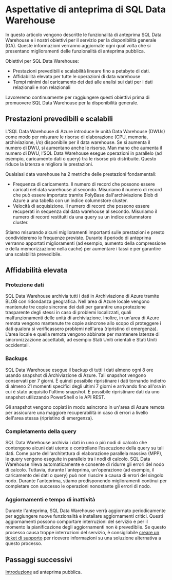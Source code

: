 <properties
   pageTitle="Aspettative di anteprima di SQL Data Warehouse | Microsoft Azure"
   description="Riepilogo delle funzionalità di anteprima pubblica e degli obiettivi di disponibilità generale di SQL Data Warehouse."
   services="sql-data-warehouse"
   documentationCenter="NA"
   authors="happynicolle"
   manager="barbkess"
   editor=""/>

<tags
   ms.service="sql-data-warehouse"
   ms.devlang="NA"
   ms.topic="get-started-article"
   ms.tgt_pltfrm="NA"
   ms.workload="data-services"
   ms.date="05/05/2016"
   ms.author="nicw;barbkess;sonyama"/>


# Aspettative di anteprima di SQL Data Warehouse

In questo articolo vengono descritte le funzionalità di anteprima SQL Data Warehouse e i nostri obiettivi per il servizio per la disponibilità generale (GA). Queste informazioni verranno aggiornate ogni qual volta che si presentano miglioramenti delle funzionalità di anteprima pubblica.

Obiettivi per SQL Data Warehouse:

- Prestazioni prevedibili e scalabilità lineare fino a petabyte di dati.
- Affidabilità elevata per tutte le operazioni di data warehouse
- Tempi minimi dal caricamento dei dati alle analisi sui dati per i dati relazionali e non relazionali

Lavoreremo continuamente per raggiungere questi obiettivi prima di promuovere SQL Data Warehouse per la disponibilità generale.

## Prestazioni prevedibili e scalabili

L’SQL Data Warehouse di Azure introduce le unità Data Warehouse (DWUs) come modo per misurare le risorse di elaborazione (CPU, memoria, archiviazione, i/o) disponibile per il data warehouse. Se si aumenta il numero di DWU, si aumentano anche le risorse. Man mano che aumenta il numero di DWU, l’SQL Data Warehouse esegue operazioni in parallelo (ad esempio, caricamento dati o query) tra le risorse più distribuite. Questo riduce la latenza e migliora le prestazioni.

Qualsiasi data warehouse ha 2 metriche delle prestazioni fondamentali:

- Frequenza di caricamento. Il numero di record che possono essere caricati nel data warehouse al secondo. Misuriamo il numero di record che può essere importato tramite PolyBase dall'archiviazione Blob di Azure a una tabella con un indice columnstore cluster.
- Velocità di acquisizione. Il numero di record che possono essere recuperati in sequenza dal data warehouse al secondo. Misuriamo il numero di record restituiti da una query su un indice columnstore cluster.

Stiamo misurando alcuni miglioramenti importanti sulle prestazioni e presto condivideremo le frequenze previste. Durante il periodo di anteprima verranno apportati miglioramenti (ad esempio, aumento della compressione e della memorizzazione nella cache) per aumentare i tassi e per garantire una scalabilità prevedibile.


## Affidabilità elevata

### Protezione dati

SQL Data Warehouse archivia tutti i dati in Archiviazione di Azure tramite BLOB con ridondanza geografica. Nell'area di Azure locale vengono mantenute tre copie sincrone dei dati per garantire una protezione trasparente degli stessi in caso di problemi localizzati, quali malfunzionamenti delle unità di archiviazione. Inoltre, in un'area di Azure remota vengono mantenute tre copie asincrone allo scopo di proteggere i dati qualora si verificassero problemi nell'area (ripristino di emergenza). L'area locale e quella remota vengono abbinate per mantenere latenze di sincronizzazione accettabili, ad esempio Stati Uniti orientali e Stati Uniti occidentali.


### Backups

SQL Data Warehouse esegue il backup di tutti i dati almeno ogni 8 ore usando snapshot di Archiviazione di Azure. Tali snapshot vengono conservati per 7 giorni. È quindi possibile ripristinare i dati tornando indietro di almeno 21 momenti specifici degli ultimi 7 giorni e arrivando fino all'ora in cui è stato acquisito l'ultimo snapshot. È possibile ripristinare dati da uno snapshot utilizzando PowerShell o le API REST.

Gli snapshot vengono copiati in modo asincrono in un'area di Azure remota per assicurare una maggiore recuperabilità in caso di errori a livello dell'area stessa (ripristino di emergenza).


### Completamento della query

SQL Data Warehouse archivia i dati in uno o più nodi di calcolo che contengono alcuni dati utente e controllano l’esecuzione della query su tali dati. Come parte dell'architettura di elaborazione parallela massiva (MPP), le query vengono eseguite in parallelo tra i nodi di calcolo. SQL Data Warehouse rileva automaticamente e consente di ridurre gli errori del nodo di calcolo. Tuttavia, durante l'anteprima, un'operazione (ad esempio, il caricamento dei dati o query) può non riuscire a causa di errori del singolo nodo. Durante l'anteprima, stiamo predisponendo miglioramenti continui per completare con successo le operazioni nonostante gli errori di nodo.


### Aggiornamenti e tempo di inattività

Durante l'anteprima, SQL Data Warehouse verrà aggiornato periodicamente per aggiungere nuove funzionalità e installare aggiornamenti critici. Questi aggiornamenti possono comportare interruzioni del servizio e per il momento la pianificazione degli aggiornamenti non è prevedibile. Se questo processo causa troppe interruzioni del servizio, è consigliabile [creare un ticket di supporto][] per ricevere informazioni su una soluzione alternativa a questo processo.


## Passaggi successivi

[Introduzione][] ad anteprima pubblica.

<!--Image references-->

<!--Article references-->
[creare un ticket di supporto]: ./sql-data-warehouse-get-started-create-support-ticket.md
[Introduzione]: ./sql-data-warehouse-get-started-provision.md

<!--MSDN references-->

<!--Other Web references-->

<!---HONumber=AcomDC_0511_2016-->
